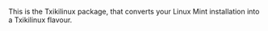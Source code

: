 This is the Txikilinux package, that converts your Linux Mint installation into a Txikilinux flavour.
